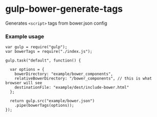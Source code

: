 # gulp-bower-generate-tags

Generates `<script>` tags from bower.json config


### Example usage

```
var gulp = require("gulp");
var bowerTags = require("./index.js");

gulp.task("default", function() {

  var options = {
    bowerDirectory: "example/bower_components",
    relativeBowerDirectory: "/bower_components", // this is what browser will see
    destinationFile: "example/dest/include-bower.html"
  };

  return gulp.src("example/bower.json")
    .pipe(bowerTags(options));
});
```